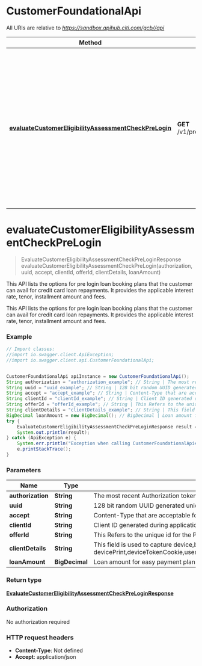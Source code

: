 # CustomerFoundationalApi

All URIs are relative to *https://sandbox.apihub.citi.com/gcb//api*

Method | HTTP request | Description
------------- | ------------- | -------------
[**evaluateCustomerEligibilityAssessmentCheckPreLogin**](CustomerFoundationalApi.md#evaluateCustomerEligibilityAssessmentCheckPreLogin) | **GET** /v1/preLogin/customerProductServiceEligibility/check/offers/{offerId} | This API lists the options for pre login loan booking plans that the customer can avail for credit card loan repayments. It provides the applicable interest rate, tenor, installment amount and fees.

<a name="evaluateCustomerEligibilityAssessmentCheckPreLogin"></a>
# **evaluateCustomerEligibilityAssessmentCheckPreLogin**
> EvaluateCustomerEligibilityAssessmentCheckPreLoginResponse evaluateCustomerEligibilityAssessmentCheckPreLogin(authorization, uuid, accept, clientId, offerId, clientDetails, loanAmount)

This API lists the options for pre login loan booking plans that the customer can avail for credit card loan repayments. It provides the applicable interest rate, tenor, installment amount and fees.

This API lists the options for pre login loan booking plans that the customer can avail for credit card loan repayments. It provides the applicable interest rate, tenor, installment amount and fees.

### Example
```java
// Import classes:
//import io.swagger.client.ApiException;
//import io.swagger.client.api.CustomerFoundationalApi;


CustomerFoundationalApi apiInstance = new CustomerFoundationalApi();
String authorization = "authorization_example"; // String | The most recent Authorization token. This will have the format Bearer + {space} + {accessToken}. Example: Bearer KGNsaWVudF9pZDpjbGllbnRfc2VjcmV0KQ==.
String uuid = "uuid_example"; // String | 128 bit random UUID generated uniquely for every request.
String accept = "accept_example"; // String | Content-Type that are acceptable for the response.
String clientId = "clientId_example"; // String | Client ID generated during application registration.
String offerId = "offerId_example"; // String | This Refers to the unique id for the Pre login offer.
String clientDetails = "clientDetails_example"; // String | This field is used to capture device,browser and network information. Refer the developer portal for more information.These are the fields which will be passed as part of the header devicePrint,deviceTokenCookie,userIpAddress,userAgent,hardwareId,simId,deviceModel,deviceName,deviceOsName,deviceOsVersion,multitaskingSupportFlag,languageSupport,wifiMacAddress,cellTowerId,locationAreaCode,rsaApplicationKey,wapClientId,mobileCarrierCode,mobileCountryCode,osId,geoLongitude,geoLatitude,geoHorizontalAccuracy,geoAltitude,geoAltitudeAccuracy,geoSpeed,geoTimestamp,geoStatus,basicServiceSetId,signalStrength,wifiChannel,serviceSetId
BigDecimal loanAmount = new BigDecimal(); // BigDecimal | Loan amount for easy payment plan booking.
try {
    EvaluateCustomerEligibilityAssessmentCheckPreLoginResponse result = apiInstance.evaluateCustomerEligibilityAssessmentCheckPreLogin(authorization, uuid, accept, clientId, offerId, clientDetails, loanAmount);
    System.out.println(result);
} catch (ApiException e) {
    System.err.println("Exception when calling CustomerFoundationalApi#evaluateCustomerEligibilityAssessmentCheckPreLogin");
    e.printStackTrace();
}
```

### Parameters

Name | Type | Description  | Notes
------------- | ------------- | ------------- | -------------
 **authorization** | **String**| The most recent Authorization token. This will have the format Bearer + {space} + {accessToken}. Example: Bearer KGNsaWVudF9pZDpjbGllbnRfc2VjcmV0KQ&#x3D;&#x3D;. |
 **uuid** | **String**| 128 bit random UUID generated uniquely for every request. |
 **accept** | **String**| Content-Type that are acceptable for the response. |
 **clientId** | **String**| Client ID generated during application registration. |
 **offerId** | **String**| This Refers to the unique id for the Pre login offer. |
 **clientDetails** | **String**| This field is used to capture device,browser and network information. Refer the developer portal for more information.These are the fields which will be passed as part of the header devicePrint,deviceTokenCookie,userIpAddress,userAgent,hardwareId,simId,deviceModel,deviceName,deviceOsName,deviceOsVersion,multitaskingSupportFlag,languageSupport,wifiMacAddress,cellTowerId,locationAreaCode,rsaApplicationKey,wapClientId,mobileCarrierCode,mobileCountryCode,osId,geoLongitude,geoLatitude,geoHorizontalAccuracy,geoAltitude,geoAltitudeAccuracy,geoSpeed,geoTimestamp,geoStatus,basicServiceSetId,signalStrength,wifiChannel,serviceSetId | [optional]
 **loanAmount** | **BigDecimal**| Loan amount for easy payment plan booking. | [optional]

### Return type

[**EvaluateCustomerEligibilityAssessmentCheckPreLoginResponse**](EvaluateCustomerEligibilityAssessmentCheckPreLoginResponse.md)

### Authorization

No authorization required

### HTTP request headers

 - **Content-Type**: Not defined
 - **Accept**: application/json

